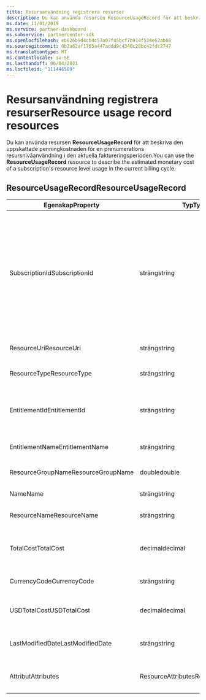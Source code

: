 ```yaml
---
title: Resursanvändning registrera resurser
description: Du kan använda resursen ResourceUsageRecord för att beskriva den uppskattade penningkostnaden för en prenumerations resursnivåanvändning i den aktuella faktureringsperioden.
ms.date: 11/01/2019
ms.service: partner-dashboard
ms.subservice: partnercenter-sdk
ms.openlocfilehash: eb626b9d4cb4c57a07f45bcf7b914f534e62ab68
ms.sourcegitcommit: 0b2a62af1765a447addd9c4340c28bc42fdc2747
ms.translationtype: MT
ms.contentlocale: sv-SE
ms.lasthandoff: 06/04/2021
ms.locfileid: "111446589"
---
```

# <a name="resource-usage-record-resources"></a><span data-ttu-id="7a3d2-103">Resursanvändning registrera resurser</span><span class="sxs-lookup"><span data-stu-id="7a3d2-103">Resource usage record resources</span></span>

<span data-ttu-id="7a3d2-104">Du kan använda resursen **ResourceUsageRecord** för att beskriva den uppskattade penningkostnaden för en prenumerations resursnivåanvändning i den aktuella faktureringsperioden.</span><span class="sxs-lookup"><span data-stu-id="7a3d2-104">You can use the **ResourceUsageRecord** resource to describe the estimated monetary cost of a subscription's resource level usage in the current billing cycle.</span></span>

## <a name="resourceusagerecord"></a><span data-ttu-id="7a3d2-105">ResourceUsageRecord</span><span class="sxs-lookup"><span data-stu-id="7a3d2-105">ResourceUsageRecord</span></span>

| <span data-ttu-id="7a3d2-106">Egenskap</span><span class="sxs-lookup"><span data-stu-id="7a3d2-106">Property</span></span>          | <span data-ttu-id="7a3d2-107">Typ</span><span class="sxs-lookup"><span data-stu-id="7a3d2-107">Type</span></span>               | <span data-ttu-id="7a3d2-108">Beskrivning</span><span class="sxs-lookup"><span data-stu-id="7a3d2-108">Description</span></span>                                                                                                                                                                                                |
|-------------------|--------------------|------------------------------------------------------------------------------------------------------------------------------------------------------------------------------------------------------------|
| <span data-ttu-id="7a3d2-109">SubscriptionId</span><span class="sxs-lookup"><span data-stu-id="7a3d2-109">SubscriptionId</span></span>    | <span data-ttu-id="7a3d2-110">sträng</span><span class="sxs-lookup"><span data-stu-id="7a3d2-110">string</span></span>             | <span data-ttu-id="7a3d2-111">Hämtar eller anger prenumerationsidentifieraren.</span><span class="sxs-lookup"><span data-stu-id="7a3d2-111">Gets or sets the subscription identifier.</span></span> <span data-ttu-id="7a3d2-112">För Microsoft Azure prenumerationer (MS-AZR-0145P) är det här värdet identifieraren för handelsprenumerationen.</span><span class="sxs-lookup"><span data-stu-id="7a3d2-112">For Microsoft Azure (MS-AZR-0145P) subscriptions, this value is the commerce subscription identifier.</span></span> <span data-ttu-id="7a3d2-113">För Azure-planer är det här värdet Identifieraren för Azure-planen).</span><span class="sxs-lookup"><span data-stu-id="7a3d2-113">For Azure plans, this value is the Azure plan identifier).</span></span> |
| <span data-ttu-id="7a3d2-114">ResourceUri</span><span class="sxs-lookup"><span data-stu-id="7a3d2-114">ResourceUri</span></span>       | <span data-ttu-id="7a3d2-115">sträng</span><span class="sxs-lookup"><span data-stu-id="7a3d2-115">string</span></span>             | <span data-ttu-id="7a3d2-116">Hämtar eller anger resurs-URI."</span><span class="sxs-lookup"><span data-stu-id="7a3d2-116">Gets or sets the resource URI."</span></span>                                                                                                                                                                            |
| <span data-ttu-id="7a3d2-117">ResourceType</span><span class="sxs-lookup"><span data-stu-id="7a3d2-117">ResourceType</span></span>      | <span data-ttu-id="7a3d2-118">sträng</span><span class="sxs-lookup"><span data-stu-id="7a3d2-118">string</span></span>             | <span data-ttu-id="7a3d2-119">Hämtar eller anger resurstypen.</span><span class="sxs-lookup"><span data-stu-id="7a3d2-119">Gets or sets the resource type.</span></span>                                                                                                                                                                            |
| <span data-ttu-id="7a3d2-120">EntitlementId</span><span class="sxs-lookup"><span data-stu-id="7a3d2-120">EntitlementId</span></span>     | <span data-ttu-id="7a3d2-121">sträng</span><span class="sxs-lookup"><span data-stu-id="7a3d2-121">string</span></span>             | <span data-ttu-id="7a3d2-122">Hämtar eller anger berättigandeidentifieraren (Azure-prenumerations-ID).</span><span class="sxs-lookup"><span data-stu-id="7a3d2-122">Gets or sets the entitlement identifier (the Azure subscription identifier).</span></span>                                                                                                                               |
| <span data-ttu-id="7a3d2-123">EntitlementName</span><span class="sxs-lookup"><span data-stu-id="7a3d2-123">EntitlementName</span></span>   | <span data-ttu-id="7a3d2-124">sträng</span><span class="sxs-lookup"><span data-stu-id="7a3d2-124">string</span></span>             | <span data-ttu-id="7a3d2-125">Hämtar eller anger rättighetsnamnet.</span><span class="sxs-lookup"><span data-stu-id="7a3d2-125">Gets or sets the entitlement name.</span></span>                                                                                                                                                                         |
| <span data-ttu-id="7a3d2-126">ResourceGroupName</span><span class="sxs-lookup"><span data-stu-id="7a3d2-126">ResourceGroupName</span></span> | <span data-ttu-id="7a3d2-127">double</span><span class="sxs-lookup"><span data-stu-id="7a3d2-127">double</span></span>             | <span data-ttu-id="7a3d2-128">Hämtar eller anger resursgruppens namn.</span><span class="sxs-lookup"><span data-stu-id="7a3d2-128">Gets or sets the resource group name.</span></span>                                                                                                                                                                      |
| <span data-ttu-id="7a3d2-129">Name</span><span class="sxs-lookup"><span data-stu-id="7a3d2-129">Name</span></span>              | <span data-ttu-id="7a3d2-130">sträng</span><span class="sxs-lookup"><span data-stu-id="7a3d2-130">string</span></span>             | <span data-ttu-id="7a3d2-131">Namnet på resursen.</span><span class="sxs-lookup"><span data-stu-id="7a3d2-131">The name of the resource.</span></span>                                                                                                                                                                                  |
| <span data-ttu-id="7a3d2-132">ResourceName</span><span class="sxs-lookup"><span data-stu-id="7a3d2-132">ResourceName</span></span>      | <span data-ttu-id="7a3d2-133">sträng</span><span class="sxs-lookup"><span data-stu-id="7a3d2-133">string</span></span>             | <span data-ttu-id="7a3d2-134">Hämtar eller anger namnet på resursen.</span><span class="sxs-lookup"><span data-stu-id="7a3d2-134">Gets or sets the name of the resource.</span></span>                                                                                                                                                                     |
| <span data-ttu-id="7a3d2-135">TotalCost</span><span class="sxs-lookup"><span data-stu-id="7a3d2-135">TotalCost</span></span>         | <span data-ttu-id="7a3d2-136">decimal</span><span class="sxs-lookup"><span data-stu-id="7a3d2-136">decimal</span></span>            | <span data-ttu-id="7a3d2-137">Hämtar eller anger den uppskattade totala kostnadsanvändningen.</span><span class="sxs-lookup"><span data-stu-id="7a3d2-137">Gets or sets the estimated total cost usage.</span></span>                                                                                                                                                               |
| <span data-ttu-id="7a3d2-138">CurrencyCode</span><span class="sxs-lookup"><span data-stu-id="7a3d2-138">CurrencyCode</span></span>      | <span data-ttu-id="7a3d2-139">sträng</span><span class="sxs-lookup"><span data-stu-id="7a3d2-139">string</span></span>             | <span data-ttu-id="7a3d2-140">Hämtar eller anger valutakoden.</span><span class="sxs-lookup"><span data-stu-id="7a3d2-140">Gets or sets the currency code.</span></span>                                                                                                                                                                            |
| <span data-ttu-id="7a3d2-141">USDTotalCost</span><span class="sxs-lookup"><span data-stu-id="7a3d2-141">USDTotalCost</span></span>      | <span data-ttu-id="7a3d2-142">decimal</span><span class="sxs-lookup"><span data-stu-id="7a3d2-142">decimal</span></span>            | <span data-ttu-id="7a3d2-143">Hämtar eller anger den uppskattade totala kostnaden i USD.</span><span class="sxs-lookup"><span data-stu-id="7a3d2-143">Gets or sets the estimated total cost in USD.</span></span>                                                                                                                                                              |
| <span data-ttu-id="7a3d2-144">LastModifiedDate</span><span class="sxs-lookup"><span data-stu-id="7a3d2-144">LastModifiedDate</span></span>  | <span data-ttu-id="7a3d2-145">sträng</span><span class="sxs-lookup"><span data-stu-id="7a3d2-145">string</span></span>             | <span data-ttu-id="7a3d2-146">Den dag (i datum/tid-format) som posten senast ändrades.</span><span class="sxs-lookup"><span data-stu-id="7a3d2-146">The day (in date-time format) that this record was last modified.</span></span>                                                                                                                                          |
| <span data-ttu-id="7a3d2-147">Attribut</span><span class="sxs-lookup"><span data-stu-id="7a3d2-147">Attributes</span></span>        | <span data-ttu-id="7a3d2-148">ResourceAttributes</span><span class="sxs-lookup"><span data-stu-id="7a3d2-148">ResourceAttributes</span></span> | <span data-ttu-id="7a3d2-149">Metadataattributen som motsvarar resursen.</span><span class="sxs-lookup"><span data-stu-id="7a3d2-149">The metadata attributes corresponding to the resource.</span></span>                                                                                                                                                     |
